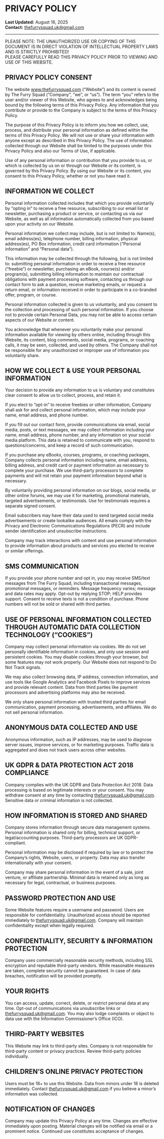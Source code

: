 # PRIVACY POLICY

**Last Updated:** August 16, 2025  
**Contact:** thefurrysquad.uk@gmail.com

---

PLEASE NOTE: THE UNAUTHORIZED USE OR COPYING OF THIS DOCUMENT IS IN DIRECT VIOLATION OF INTELLECTUAL PROPERTY LAWS AND IS STRICTLY PROHIBITED!  
PLEASE CAREFULLY READ THIS PRIVACY POLICY PRIOR TO VIEWING AND USE OF THIS WEBSITE.

## PRIVACY POLICY CONSENT
The website www.thefurrysquad.com (“Website”) and its content is owned by The Furry Squad (“Company”, “we”, or “us”). The term “you” refers to the user and/or viewer of this Website, who agrees to and acknowledges being bound by the following terms of this Privacy Policy. Any information that you contribute or provide to the Company is subject to the terms of this Privacy Policy.

The purpose of this Privacy Policy is to inform you how we collect, use, process, and distribute your personal information as defined within the terms of this Privacy Policy. We will not use or share your information with anyone except as described in this Privacy Policy. The use of information collected through our Website shall be limited to the purposes under this Privacy Policy and also our Terms of Use, if applicable.

Use of any personal information or contribution that you provide to us, or which is collected by us on or through our Website or its content, is governed by this Privacy Policy. By using our Website or its content, you consent to this Privacy Policy, whether or not you have read it.

## INFORMATION WE COLLECT
Personal information collected includes that which you provide voluntarily by “opting in” to receive a free resource, subscribing to our email list or newsletter, purchasing a product or service, or contacting us via our Website, as well as all information automatically collected from you based upon your activity on our Website.

Personal information we collect may include, but is not limited to: Name(s), email address(es), telephone number, billing information, physical address(es), PO Box information, credit card information (“Personal information” and “Personal data”).

This information may be collected through the following, but is not limited to: submitting personal information in order to receive a free resource (“freebie”) or newsletter, purchasing an eBook, course(s) and/or program(s), submitting billing information to maintain our contractual obligations with payment processing software, contacting us through our contact form to ask a question, receive marketing emails, or request a return email, or information received in order to participate in a co-branded offer, program, or course.

Personal information collected is given to us voluntarily, and you consent to the collection and processing of such personal information. If you choose not to provide certain Personal Data, you may not be able to access certain aspects of our Website or content.

You acknowledge that whenever you voluntarily make your personal information available for viewing by others online, including through this Website, its content, blog comments, social media, programs, or coaching calls, it may be seen, collected, and used by others. The Company shall not be responsible for any unauthorized or improper use of information you voluntarily share.

## HOW WE COLLECT & USE YOUR PERSONAL INFORMATION
Your decision to provide any information to us is voluntary and constitutes clear consent to allow us to collect, process, and retain it.

If you elect to “opt-in” to receive freebies or other information, Company shall ask for and collect personal information, which may include your name, email address, and phone number.

If you fill out our contact form, provide communications via email, social media, posts, or text messages, we may collect information including your name, email address, phone number, and any information on your social media platform. This data is retained to communicate with you, respond to questions/concerns, and keep a record of such communication.

If you purchase any eBooks, courses, programs, or coaching packages, Company collects personal information including name, email address, billing address, and credit card or payment information as necessary to complete your purchase. We use third-party processors to complete payments and will not retain your payment information beyond what is necessary.

By voluntarily providing personal information on our blogs, social media, or other online forums, we may use it for marketing, promotional materials, targeted advertisements, or testimonials. Use for testimonials requires a separate signed consent.

Email subscribers may have their data used to send targeted social media advertisements or create lookalike audiences. All emails comply with the Privacy and Electronic Communications Regulations (PECR) and include sender identification and unsubscribe instructions.

Company may track interactions with content and use personal information to provide information about products and services you elected to receive or similar offerings.

## SMS COMMUNICATION
If you provide your phone number and opt in, you may receive SMS/text messages from The Furry Squad, including transactional messages, promotional messages, or reminders. Message frequency varies; message and data rates may apply. Opt-out by replying STOP; HELP provides support. Consent to receive texts is not a condition of purchase. Phone numbers will not be sold or shared with third parties.

## USE OF PERSONAL INFORMATION COLLECTED THROUGH AUTOMATIC DATA COLLECTION TECHNOLOGY (“COOKIES”)
Company may collect personal information via cookies. We do not set personally identifiable information in cookies, and only use session and persistent cookies. You may disable cookies through your browser, but some features may not work properly. Our Website does not respond to Do Not Track signals.

We may also collect browsing data, IP address, connection information, and use tools like Google Analytics and Facebook Pixels to improve services and provide relevant content. Data from third parties like payment processors and advertising platforms may also be received.

We only share personal information with trusted third parties for email communication, payment processing, advertisements, and affiliates. We do not sell personal information.

## ANONYMOUS DATA COLLECTED AND USE
Anonymous information, such as IP addresses, may be used to diagnose server issues, improve services, or for marketing purposes. Traffic data is aggregated and does not track users across other websites.

## UK GDPR & DATA PROTECTION ACT 2018 COMPLIANCE
Company complies with the UK GDPR and Data Protection Act 2018. Data processing is based on legitimate interests or your consent. You may withdraw consent at any time by contacting thefurrysquad.uk@gmail.com. Sensitive data or criminal information is not collected.

## HOW INFORMATION IS STORED AND SHARED
Company stores information through secure data management systems. Personal information is shared only for billing, technical support, or legal/accounting purposes. Third-party processors are UK GDPR-compliant.

Personal information may be disclosed if required by law or to protect the Company’s rights, Website, users, or property. Data may also transfer internationally with your consent.

Company may share personal information in the event of a sale, joint venture, or affiliate partnership. Minimal data is retained only as long as necessary for legal, contractual, or business purposes.

## PASSWORD PROTECTION AND USE
Some Website features require a username and password. Users are responsible for confidentiality. Unauthorized access should be reported immediately to thefurrysquad.uk@gmail.com. Company will maintain confidentiality except when legally required.

## CONFIDENTIALITY, SECURITY & INFORMATION PROTECTION
Company uses commercially reasonable security methods, including SSL encryption and reputable third-party vendors. While reasonable measures are taken, complete security cannot be guaranteed. In case of data breaches, notification will be provided promptly.

## YOUR RIGHTS
You can access, update, correct, delete, or restrict personal data at any time. Opt-out of communications via unsubscribe links or thefurrysquad.uk@gmail.com. You may also lodge complaints or object to data use with the Information Commissioner’s Office (ICO).

## THIRD-PARTY WEBSITES
This Website may link to third-party sites. Company is not responsible for third-party content or privacy practices. Review third-party policies individually.

## CHILDREN’S ONLINE PRIVACY PROTECTION
Users must be 18+ to use this Website. Data from minors under 18 is deleted immediately. Contact thefurrysquad.uk@gmail.com if you believe a minor’s information was collected.

## NOTIFICATION OF CHANGES
Company may update this Privacy Policy at any time. Changes are effective immediately upon posting. Material changes will be notified via email or a prominent notice. Continued use constitutes acceptance of changes.
